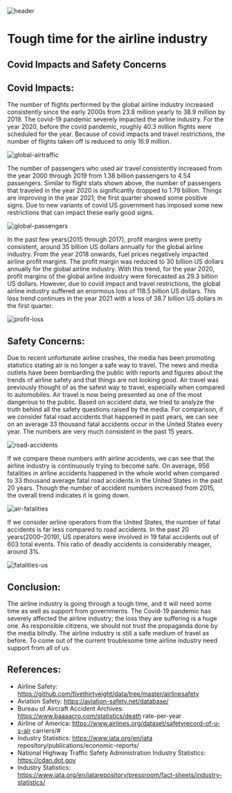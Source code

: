 <img src="/Projects/Airline Safety/assets/blog_1.png" alt="header"/>


# Tough time for the airline industry
## Covid Impacts and Safety Concerns


## Covid Impacts:
The number of flights performed by the global airline industry
increased consistently since the early 2000s from 23.8 million yearly to
38.9 million by 2019. The covid-19 pandemic severely impacted the
airline industry. For the year 2020, before the covid pandemic, roughly
40.3 million flights were scheduled for the year. Because of covid
impacts and travel restrictions, the number of flights taken off is
reduced to only 16.9 million.

<img src="/Projects/Airline Safety/assets/blog_2.png" alt="global-airtraffic" />

The number of passengers who used air travel consistently increased
from the year 2000 through 2019 from 1.38 billion passengers to 4.54
passengers. Similar to flight stats shown above, the number of
passengers that traveled in the year 2020 is significantly dropped to
1.79 billion. Things are improving in the year 2021; the first quarter
showed some positive signs. Due to new variants of covid US
government has imposed some new restrictions that can impact these
early good signs.

<img src="/Projects/Airline Safety/assets/blog_3.png" alt="global-passengers" />

In the past few years(2015 through 2017), profit margins were pretty
consistent, around 35 billion US dollars annually for the global airline
industry. From the year 2018 onwards, fuel prices negatively impacted
airline profit margins. The profit margin was reduced to 30 billion US
dollars annually for the global airline industry. With this trend, for the
year 2020, profit margins of the global airline industry were forecasted
as 29.3 billion US dollars. However, due to covid impact and travel
restrictions, the global airline industry suffered an enormous loss of
118.5 billion US dollars. This loss trend continues in the year 2021 with
a loss of 38.7 billion US dollars in the first quarter.

<img src="/Projects/Airline Safety/assets/blog_4.png" alt="profit-loss" />

## Safety Concerns:

Due to recent unfortunate airline crashes, the media has been
promoting statistics stating air is no longer a safe way to travel. The
news and media outlets have been bombarding the public with reports
and figures about the trends of airline safety and that things are not
looking good. Air travel was previously thought of as the safest way to
travel, especially when compared to automobiles. Air travel is now
being presented as one of the most dangerous to the public. Based on
accident data, we tried to analyze the truth behind all the safety
questions raised by the media.
For comparison, if we consider fatal road accidents that happened in
past years, we can see on an average 33 thousand fatal accidents occur
in the United States every year. The numbers are very much consistent
in the past 15 years.

<img src="/Projects/Airline Safety/assets/blog_5.png" alt="road-accidents" />

If we compare these numbers with airline accidents, we can see that the
airline industry is continuously trying to become safe. On average, 956
fatalities in airline accidents happened in the whole world when
compared to 33 thousand average fatal road accidents in the United
States in the past 20 years. Though the number of accident numbers
increased from 2015, the overall trend indicates it is going down.

<img src="/Projects/Airline Safety/assets/blog_6.png" alt="air-fatalities" />

If we consider airline operators from the United States, the number of
fatal accidents is far less compared to road accidents. In the past 20
years(2000–2019), US operators were involved in 19 fatal accidents
out of 603 total events. This ratio of deadly accidents is considerably
meager, around 3%.

<img src="/Projects/Airline Safety/assets/blog_7.png" alt="fatalities-us" />

## Conclusion:

The airline industry is going through a tough time, and it will need
some time as well as support from governments. The Covid-19
pandemic has severely affected the airline industry; the loss they are
suffering is a huge one. As responsible citizens, we should not trust the
propaganda done by the media blindly. The airline industry is still a
safe medium of travel as before. To come out of the current
troublesome time airline industry need support from all of us.

## References:

* Airline Safety: https://github.com/fivethirtyeight/data/tree/master/airlinesafety
* Aviation Safety: https://aviation-safety.net/database/
* Bureau of Aircraft Accident Archives: https://www.baaaacro.com/statistics/death rate-per-year
* Airline of America: https://www.airlines.org/dataset/safetyrecord-of-u-s-air carriers/#
* Industry Statistics: https://www.iata.org/en/iata repository/publications/economic-reports/
* National Highway Traffic Safety Administration Industry Statistics: https://cdan.dot.gov
* Industry Statistics: https://www.iata.org/en/iatarepository/pressroom/fact-sheets/industry-statistics/